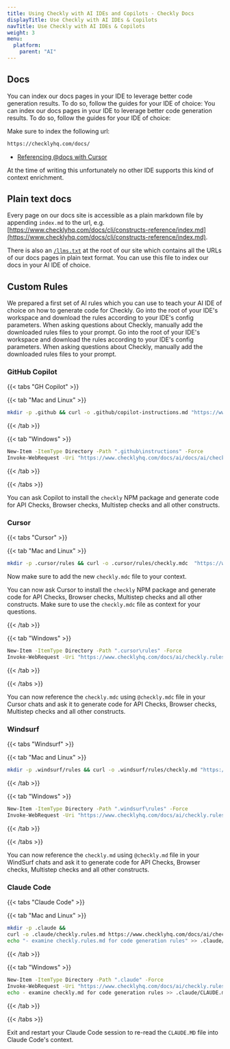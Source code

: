 ```yaml
---
title: Using Checkly with AI IDEs and Copilots - Checkly Docs
displayTitle: Use Checkly with AI IDEs & Copilots
navTitle: Use Checkly with AI IDEs & Copilots
weight: 3
menu:
  platform:
    parent: "AI"
---
```


## Docs

You can index our docs pages in your IDE to leverage better code generation results. To do so, follow the guides for your IDE of choice:
You can index our docs pages in your IDE to leverage better code generation results. To do so, follow the guides for your IDE of choice:

Make sure to index the following url:

```txt
https://checklyhq.com/docs/
```

- [Referencing @docs with Cursor](https://docs.cursor.com/context/@-symbols/@-docs)

At the time of writing this unfortunately no other IDE supports this kind of context enrichment.

## Plain text docs

Every page on our docs site is accessible as a plain markdown file by appending `index.md` to the url, e.g. 
[https://www.checklyhq.com/docs/cli/constructs-reference/index.md](https://www.checklyhq.com/docs/cli/constructs-reference/index.md).

There is also an [`/llms.txt`](https://www.checklyhq.com/llms.txt) at the root of our site which contains all the URLs
of our docs pages in plain text format. You can use this file to index our docs in your AI IDE of choice.

## Custom Rules

We prepared a first set of AI rules which you can use to teach your AI IDE of choice on how to generate code for Checkly.
Go into the root of your IDE's workspace and download the rules according to your IDE's config parameters.
When asking questions about Checkly, manually add the downloaded rules files to your prompt.
Go into the root of your IDE's workspace and download the rules according to your IDE's config parameters.
When asking questions about Checkly, manually add the downloaded rules files to your prompt.

### GitHub Copilot

{{< tabs "GH Copilot" >}}

{{< tab "Mac and Linux" >}}

```bash
mkdir -p .github && curl -o .github/copilot-instructions.md "https://www.checklyhq.com/docs/ai/checkly.rules.md" -L
```

{{< /tab >}}

{{< tab "Windows" >}}

```bash
New-Item -ItemType Directory -Path ".github\instructions" -Force
Invoke-WebRequest -Uri "https://www.checklyhq.com/docs/ai/docs/ai/checkly.rules.md" -OutFile ".github\copilot-instructions.md"
```

{{< /tab >}}

{{< /tabs >}}

You can ask Copilot to install the `checkly` NPM package and generate code for API Checks, Browser checks, Multistep checks
and all other constructs.


### Cursor

{{< tabs "Cursor" >}}

{{< tab "Mac and Linux" >}}

```bash
mkdir -p .cursor/rules && curl -o .cursor/rules/checkly.mdc  "https://www.checklyhq.com/docs/ai/checkly.rules.md" -L
```

Now make sure to add the new `checkly.mdc` file to your context.

You can now ask Cursor to install the `checkly` NPM package and generate code for API Checks, Browser checks, Multistep checks
and all other constructs. Make sure to use the `checkly.mdc` file as context for your questions.

{{< /tab >}}

{{< tab "Windows" >}}
```bash
New-Item -ItemType Directory -Path ".cursor\rules" -Force
Invoke-WebRequest -Uri "https://www.checklyhq.com/docs/ai/checkly.rules.md" -OutFile ".cursor\rules\checkly.mdc"
```
{{< /tab >}}

{{< /tabs >}}

You can now reference the `checkly.mdc` using `@checkly.mdc` file in your Cursor chats and ask it to generate code for
API Checks, Browser checks, Multistep checks and all other constructs.

### Windsurf

{{< tabs "Windsurf" >}}

{{< tab "Mac and Linux" >}}

```bash
mkdir -p .windsurf/rules && curl -o .windsurf/rules/checkly.md "https://www.checklyhq.com/docs/ai/checkly.rules.md" -L
```
{{< /tab >}}

{{< tab "Windows" >}}

```bash
New-Item -ItemType Directory -Path ".windsurf\rules" -Force
Invoke-WebRequest -Uri "https://www.checklyhq.com/docs/ai/checkly.rules.md" -OutFile ".windsurf\rules\checkly.md"
```
{{< /tab >}}

{{< /tabs >}}

You can now reference the `checkly.md` using `@checkly.md` file in your WindSurf chats and ask it to generate code for 
API Checks, Browser checks, Multistep checks and all other constructs.
### Claude Code 

{{< tabs "Claude Code" >}}

{{< tab "Mac and Linux" >}}

```bash
mkdir -p .claude &&
curl -o .claude/checkly.rules.md https://www.checklyhq.com/docs/ai/checkly.rules.md -L
echo "- examine checkly.rules.md for code generation rules" >> .claude/CLAUDE.md
```
{{< /tab >}}

{{< tab "Windows" >}}

```bash
New-Item -ItemType Directory -Path ".claude" -Force
Invoke-WebRequest -Uri "https://www.checklyhq.com/docs/ai/checkly.rules.md" -OutFile ".claude\checkly.md"
echo - examine checkly.md for code generation rules >> .claude/CLAUDE.md
```
{{< /tab >}}

{{< /tabs >}}

Exit and restart your Claude Code session to re-read the `CLAUDE.MD` file into Claude Code's context.